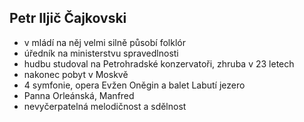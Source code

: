 ## Petr Iljič Čajkovski
- v mládí na něj velmi silně působí folklór
- úředník na ministerstvu spravedlnosti
- hudbu studoval na Petrohradské konzervatoři, zhruba v 23 letech
- nakonec pobyt v Moskvě
- 4 symfonie, opera Evžen Oněgin a balet Labutí jezero
- Panna Orleánská, Manfred
- nevyčerpatelná melodičnost a sdělnost
